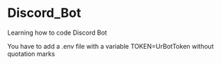 # Discord_Bot
Learning how to code Discord Bot

You have to add a .env file with a variable TOKEN=UrBotToken without quotation marks
